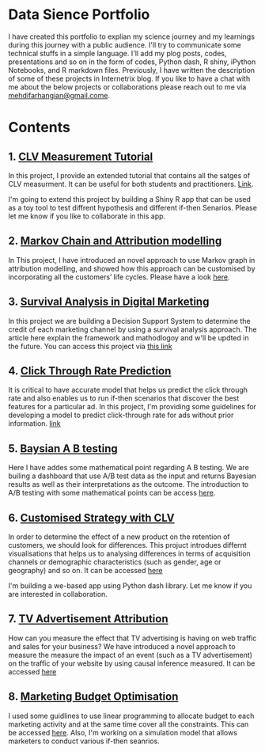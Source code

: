 # Data Sience Portfolio

I have created this portfolio to explian my science journey and my learnings during this journey with a public audience. I'll try to communicate some technical stuffs in a simple language. I'll add my plog posts, codes, presentations and so on in the form of codes, Python dash, R shiny, iPython Notebooks, and R markdown files. Previously, I have written the description of some of these projects in Internetrix blog. If you like to have a chat with me about the below projects or collaborations please reach out to me via mehdifarhangian@gmail.come.  


# Contents 

## 1. [CLV Measurement Tutorial](https://github.com/mehdifarhangian/portfolio/tree/master/CLV%20Calculation%20Tutorial) 

In this project,  I provide an extended tutorial that contains all the satges of CLV measurment. It can be useful for both students and practitioners. [Link](https://github.com/mehdifarhangian/portfolio/tree/master/CLV%20Calculation%20Tutorial). 


I'm going to extend this project by building a Shiny R app that can be used as a toy tool to test diffrent hypothesis and different if-then Senarios. Please let me know if you like to collaborate in this app. 

## 2. [Markov Chain and Attribution modelling](https://github.com/mehdifarhangian/portfolio/tree/master/CLV%20Attribution)

In This project, I have introduced an novel approach to use Markov graph in attribution modelling, and showed how this approach can be customised by incorporating all the customers’ life cycles. Please have a look [here](https://github.com/mehdifarhangian/portfolio/tree/master/CLV%20Attribution). 


## 3. [Survival Analysis in Digital Marketing](https://github.com/mehdifarhangian/portfolio/tree/master/Attribution-Survival-Analysis) 

In this project we are building a Decision Support System to determine the credit of each marketing channel by using a survival analysis approach. The article here explain the framework and mathodlogoy and w'll be updted in the future. You can access this project via [this link](https://github.com/mehdifarhangian/portfolio/tree/master/Attribution-Survival-Analysis)

## 4. [Click Through Rate Prediction](https://github.com/mehdifarhangian/portfolio/tree/master/CTR%20Prediction)

It is critical to have accurate model that helps us predict the click through rate and also enables us to run if-then scenarios that
discover the best features for a particular ad. In this project, I'm providing some guidelines for developing a model to predict click-through rate for ads without prior information. [link](https://github.com/mehdifarhangian/portfolio/tree/master/CTR%20Prediction)

## 5. [Baysian A B testing](https://github.com/mehdifarhangian/portfolio/tree/master/Bayesian%20A%20B%20testing)

Here I have addes some mathematical point regarding A B testing. We are builing a dashboard that use A/B test data as the input and returns Bayesian results as well as their interpretations as the outcome. The introduction to A/B testing with some mathematical points can be access [here](https://github.com/mehdifarhangian/portfolio/tree/master/Bayesian%20A%20B%20testing).

## 6. [Customised Strategy with CLV](https://github.com/mehdifarhangian/portfolio/tree/master/CLV%20Visualization)

In order to determine the effect of a new product on the retention of customers, we should look for differences.
This projuct introdues differnt visualisations that helps us to analysing differences in terms of acquisition channels or demographic characteristics (such as gender, age or geography) and so on. It can be accessed [here](https://github.com/mehdifarhangian/portfolio/tree/master/CLV%20Visualization)

I'm building a we-based app using Python dash library. Let me know if you are interested in collaboration. 

## 7. [TV Advertisement Attribution](https://github.com/mehdifarhangian/portfolio/tree/master/TV%20Attribution)

How can you measure the effect that TV advertising is having on web traffic and sales for your business? We have introduced a novel approach to measure the measure the impact of an event (such as a TV advertisement) on the traffic of your website by using causal
inference measured. It can be accessed [here](https://github.com/mehdifarhangian/portfolio/tree/master/TV%20Attribution)

## 8. [Marketing Budget Optimisation](https://github.com/mehdifarhangian/portfolio/tree/master/Budget%20Optimization)

I used some guidlines to  use linear programming to allocate budget to each marketing activity and at the same time cover all the constraints. This can be accessed [here](https://github.com/mehdifarhangian/portfolio/blob/master/Budget%20Optimization/_Budget_optimisation.pdf). Also, I'm working on a simulation model that allows marketers to conduct various if-then seanrios. 



